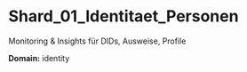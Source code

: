 # Shard_01_Identitaet_Personen

Monitoring & Insights für DIDs, Ausweise, Profile

**Domain:** identity
